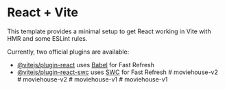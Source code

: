 # React + Vite

This template provides a minimal setup to get React working in Vite with HMR and some ESLint rules.

Currently, two official plugins are available:

- [@vitejs/plugin-react](https://github.com/vitejs/vite-plugin-react/blob/main/packages/plugin-react/README.md) uses [Babel](https://babeljs.io/) for Fast Refresh
- [@vitejs/plugin-react-swc](https://github.com/vitejs/vite-plugin-react-swc) uses [SWC](https://swc.rs/) for Fast Refresh
#   m o v i e h o u s e - v 2  
 #   m o v i e h o u s e - v 2  
 #   m o v i e h o u s e - v 1  
 #   m o v i e h o u s e - v 1  
 